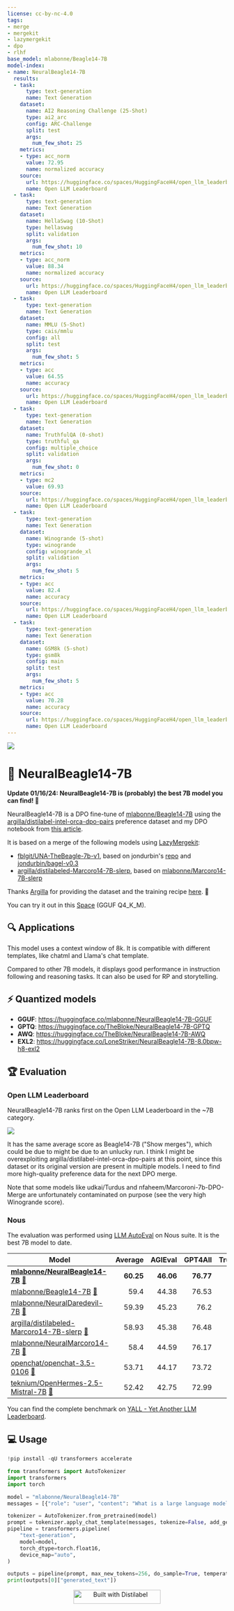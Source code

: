```yaml
---
license: cc-by-nc-4.0
tags:
- merge
- mergekit
- lazymergekit
- dpo
- rlhf
base_model: mlabonne/Beagle14-7B
model-index:
- name: NeuralBeagle14-7B
  results:
  - task:
      type: text-generation
      name: Text Generation
    dataset:
      name: AI2 Reasoning Challenge (25-Shot)
      type: ai2_arc
      config: ARC-Challenge
      split: test
      args:
        num_few_shot: 25
    metrics:
    - type: acc_norm
      value: 72.95
      name: normalized accuracy
    source:
      url: https://huggingface.co/spaces/HuggingFaceH4/open_llm_leaderboard?query=mlabonne/NeuralBeagle14-7B
      name: Open LLM Leaderboard
  - task:
      type: text-generation
      name: Text Generation
    dataset:
      name: HellaSwag (10-Shot)
      type: hellaswag
      split: validation
      args:
        num_few_shot: 10
    metrics:
    - type: acc_norm
      value: 88.34
      name: normalized accuracy
    source:
      url: https://huggingface.co/spaces/HuggingFaceH4/open_llm_leaderboard?query=mlabonne/NeuralBeagle14-7B
      name: Open LLM Leaderboard
  - task:
      type: text-generation
      name: Text Generation
    dataset:
      name: MMLU (5-Shot)
      type: cais/mmlu
      config: all
      split: test
      args:
        num_few_shot: 5
    metrics:
    - type: acc
      value: 64.55
      name: accuracy
    source:
      url: https://huggingface.co/spaces/HuggingFaceH4/open_llm_leaderboard?query=mlabonne/NeuralBeagle14-7B
      name: Open LLM Leaderboard
  - task:
      type: text-generation
      name: Text Generation
    dataset:
      name: TruthfulQA (0-shot)
      type: truthful_qa
      config: multiple_choice
      split: validation
      args:
        num_few_shot: 0
    metrics:
    - type: mc2
      value: 69.93
    source:
      url: https://huggingface.co/spaces/HuggingFaceH4/open_llm_leaderboard?query=mlabonne/NeuralBeagle14-7B
      name: Open LLM Leaderboard
  - task:
      type: text-generation
      name: Text Generation
    dataset:
      name: Winogrande (5-shot)
      type: winogrande
      config: winogrande_xl
      split: validation
      args:
        num_few_shot: 5
    metrics:
    - type: acc
      value: 82.4
      name: accuracy
    source:
      url: https://huggingface.co/spaces/HuggingFaceH4/open_llm_leaderboard?query=mlabonne/NeuralBeagle14-7B
      name: Open LLM Leaderboard
  - task:
      type: text-generation
      name: Text Generation
    dataset:
      name: GSM8k (5-shot)
      type: gsm8k
      config: main
      split: test
      args:
        num_few_shot: 5
    metrics:
    - type: acc
      value: 70.28
      name: accuracy
    source:
      url: https://huggingface.co/spaces/HuggingFaceH4/open_llm_leaderboard?query=mlabonne/NeuralBeagle14-7B
      name: Open LLM Leaderboard
---
```


![](https://i.imgur.com/89ZAKcn.png)

# 🐶 NeuralBeagle14-7B

**Update 01/16/24: NeuralBeagle14-7B is (probably) the best 7B model you can find! 🎉**

NeuralBeagle14-7B is a DPO fine-tune of [mlabonne/Beagle14-7B](https://huggingface.co/mlabonne/Beagle14-7B) using the [argilla/distilabel-intel-orca-dpo-pairs](https://huggingface.co/datasets/argilla/distilabel-intel-orca-dpo-pairs) preference dataset and my DPO notebook from [this article](https://towardsdatascience.com/fine-tune-a-mistral-7b-model-with-direct-preference-optimization-708042745aac).

It is based on a merge of the following models using [LazyMergekit](https://colab.research.google.com/drive/1obulZ1ROXHjYLn6PPZJwRR6GzgQogxxb?usp=sharing):
* [fblgit/UNA-TheBeagle-7b-v1](https://huggingface.co/fblgit/UNA-TheBeagle-7b-v1), based on jondurbin's [repo](https://github.com/jondurbin/bagel) and [jondurbin/bagel-v0.3](https://huggingface.co/datasets/jondurbin/bagel-v0.3])
* [argilla/distilabeled-Marcoro14-7B-slerp](https://huggingface.co/argilla/distilabeled-Marcoro14-7B-slerp), based on [mlabonne/Marcoro14-7B-slerp](https://huggingface.co/mlabonne/Marcoro14-7B-slerp)

Thanks [Argilla](https://huggingface.co/argilla) for providing the dataset and the training recipe [here](https://huggingface.co/argilla/distilabeled-Marcoro14-7B-slerp). 💪

You can try it out in this [Space](https://huggingface.co/spaces/mlabonne/NeuralBeagle14-7B-GGUF-Chat) (GGUF Q4_K_M).

## 🔍 Applications

This model uses a context window of 8k. It is compatible with different templates, like chatml and Llama's chat template.

Compared to other 7B models, it displays good performance in instruction following and reasoning tasks. It can also be used for RP and storytelling.

## ⚡ Quantized models

* **GGUF**: https://huggingface.co/mlabonne/NeuralBeagle14-7B-GGUF
* **GPTQ**: https://huggingface.co/TheBloke/NeuralBeagle14-7B-GPTQ
* **AWQ**: https://huggingface.co/TheBloke/NeuralBeagle14-7B-AWQ
* **EXL2**: https://huggingface.co/LoneStriker/NeuralBeagle14-7B-8.0bpw-h8-exl2

## 🏆 Evaluation

### Open LLM Leaderboard

NeuralBeagle14-7B ranks first on the Open LLM Leaderboard in the ~7B category.

![](https://i.imgur.com/4nAzJsr.png)

It has the same average score as Beagle14-7B ("Show merges"), which could be due to might be due to an unlucky run.
I think I might be overexploiting argilla/distilabel-intel-orca-dpo-pairs at this point, since this dataset or its original version are present in multiple models.
I need to find more high-quality preference data for the next DPO merge.

Note that some models like udkai/Turdus and nfaheem/Marcoroni-7b-DPO-Merge are unfortunately contaminated on purpose (see the very high Winogrande score).

### Nous

The evaluation was performed using [LLM AutoEval](https://github.com/mlabonne/llm-autoeval) on Nous suite. It is the best 7B model to date.

| Model | Average | AGIEval | GPT4All | TruthfulQA | Bigbench |
|---|---:|---:|---:|---:|---:|
| [**mlabonne/NeuralBeagle14-7B**](https://huggingface.co/mlabonne/NeuralBeagle14-7B) [📄](https://gist.github.com/mlabonne/ad0c665bbe581c8420136c3b52b3c15c) | **60.25** | **46.06** | **76.77** | **70.32** | **47.86** |
| [mlabonne/Beagle14-7B](https://huggingface.co/mlabonne/Beagle14-7B) [📄](https://gist.github.com/mlabonne/f5a5bf8c0827bbec2f05b97cc62d642c) | 59.4 | 44.38 | 76.53 | 69.44 | 47.25 |
| [mlabonne/NeuralDaredevil-7B](https://huggingface.co/mlabonne/NeuralDaredevil-7B) [📄](https://gist.github.com/mlabonne/cbeb077d1df71cb81c78f742f19f4155) | 59.39 | 45.23 | 76.2 | 67.61 | 48.52 |
| [argilla/distilabeled-Marcoro14-7B-slerp](https://huggingface.co/argilla/distilabeled-Marcoro14-7B-slerp) [📄](https://gist.github.com/mlabonne/9082c4e59f4d3f3543c5eda3f4807040) | 58.93 | 45.38 | 76.48 | 65.68 | 48.18 |
| [mlabonne/NeuralMarcoro14-7B](https://huggingface.co/mlabonne/NeuralMarcoro14-7B) [📄](https://gist.github.com/mlabonne/b31572a4711c945a4827e7242cfc4b9d) | 58.4 | 44.59 | 76.17 | 65.94 | 46.9 |
| [openchat/openchat-3.5-0106](https://huggingface.co/openchat/openchat-3.5-0106) [📄](https://gist.github.com/mlabonne/1afab87b543b0717ec08722cf086dcc3) | 53.71 | 44.17 | 73.72 | 52.53 | 44.4 |
| [teknium/OpenHermes-2.5-Mistral-7B](https://huggingface.co/teknium/OpenHermes-2.5-Mistral-7B) [📄](https://gist.github.com/mlabonne/88b21dd9698ffed75d6163ebdc2f6cc8) | 52.42 | 42.75 | 72.99 | 52.99 | 40.94 |

You can find the complete benchmark on [YALL - Yet Another LLM Leaderboard](https://huggingface.co/spaces/mlabonne/Yet_Another_LLM_Leaderboard).

## 💻 Usage

```python
!pip install -qU transformers accelerate

from transformers import AutoTokenizer
import transformers
import torch

model = "mlabonne/NeuralBeagle14-7B"
messages = [{"role": "user", "content": "What is a large language model?"}]

tokenizer = AutoTokenizer.from_pretrained(model)
prompt = tokenizer.apply_chat_template(messages, tokenize=False, add_generation_prompt=True)
pipeline = transformers.pipeline(
    "text-generation",
    model=model,
    torch_dtype=torch.float16,
    device_map="auto",
)

outputs = pipeline(prompt, max_new_tokens=256, do_sample=True, temperature=0.7, top_k=50, top_p=0.95)
print(outputs[0]["generated_text"])
```

<p align="center">
  <a href="https://github.com/argilla-io/distilabel">
    <img src="https://raw.githubusercontent.com/argilla-io/distilabel/main/docs/assets/distilabel-badge-light.png" alt="Built with Distilabel" width="200" height="32"/>
  </a>
</p>
